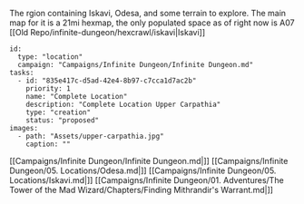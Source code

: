 The rgion containing Iskavi, Odesa, and some terrain to explore. The main map for it is a 21mi hexmap, the only populated space as of right now is A07 [[Old Repo/infinite-dungeon/hexcrawl/iskavi|Iskavi]]


```RpgManager4
id: 
  type: "location"
  campaign: "Campaigns/Infinite Dungeon/Infinite Dungeon.md"
tasks: 
  - id: "835e417c-d5ad-42e4-8b97-c7cca1d7ac2b"
    priority: 1
    name: "Complete Location"
    description: "Complete Location Upper Carpathia"
    type: "creation"
    status: "proposed"
images: 
  - path: "Assets/upper-carpathia.jpg"
    caption: ""
```


[[Campaigns/Infinite Dungeon/Infinite Dungeon.md|]]
[[Campaigns/Infinite Dungeon/05. Locations/Odesa.md|]]
[[Campaigns/Infinite Dungeon/05. Locations/Iskavi.md|]]
[[Campaigns/Infinite Dungeon/01. Adventures/The Tower of the Mad Wizard/Chapters/Finding Mithrandir's Warrant.md|]]